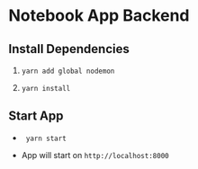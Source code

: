 # Notebook App Backend

## Install Dependencies

1. `yarn add global nodemon`

2. `yarn install`

## Start App

- ` yarn start`

- App will start on `http://localhost:8000`
